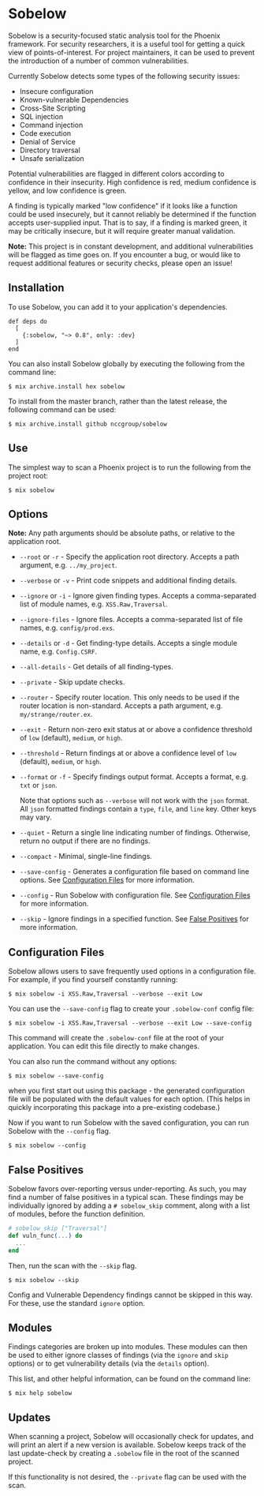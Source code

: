 # Sobelow

Sobelow is a security-focused static analysis tool for the 
Phoenix framework. For security researchers, it is a useful 
tool for getting a quick view of points-of-interest. For 
project maintainers, it can be used to prevent the introduction 
of a number of common vulnerabilities. 

Currently Sobelow detects some types of the following 
security issues: 

* Insecure configuration
* Known-vulnerable Dependencies
* Cross-Site Scripting
* SQL injection
* Command injection
* Code execution
* Denial of Service
* Directory traversal
* Unsafe serialization

Potential vulnerabilities are flagged in different colors 
according to confidence in their insecurity. High confidence is 
red, medium confidence is yellow, and low confidence is green.

A finding is typically marked "low confidence" if it looks 
like a function could be used insecurely, but it cannot 
reliably be determined if the function accepts user-supplied 
input. That is to say, if a finding is marked green, it may be 
critically insecure, but it will require greater manual 
validation. 

**Note:** This project is in constant development, and 
additional vulnerabilities will be flagged as time goes on. 
If you encounter a bug, or would like to request additional 
features or security checks, please open an issue!

## Installation

To use Sobelow, you can add it to your application's dependencies. 

    def deps do
      [
        {:sobelow, "~> 0.8", only: :dev}
      ]
    end

You can also install Sobelow globally by executing the following 
from the command line:

    $ mix archive.install hex sobelow

To install from the master branch, rather than the latest release, 
the following command can be used:

    $ mix archive.install github nccgroup/sobelow
    
## Use

The simplest way to scan a Phoenix project is to run the 
following from the project root:

    $ mix sobelow

## Options

**Note:** Any path arguments should be absolute paths, or 
relative to the application root.

  * `--root` or `-r` - Specify the application root directory. 
  Accepts a path argument, e.g. `../my_project`.
        
  * `--verbose` or `-v` - Print code snippets and additional 
  finding details.
  
  * `--ignore` or `-i` - Ignore given finding types. Accepts a 
  comma-separated list of module names, e.g. `XSS.Raw,Traversal`.
  
  * `--ignore-files` - Ignore files. Accepts a comma-separated 
  list of file names, e.g. `config/prod.exs`.
  
  * `--details` or `-d` - Get finding-type details. Accepts a 
  single module name, e.g. `Config.CSRF`.
  
  * `--all-details` - Get details of all finding-types.
  
  * `--private` - Skip update checks.
  
  * `--router` - Specify router location. This only needs to be 
  used if the router location is non-standard. Accepts a path 
  argument, e.g. `my/strange/router.ex`.
  
  * `--exit` - Return non-zero exit status at or above a confidence 
  threshold of `low` (default), `medium`, or `high`.
  
  * `--threshold` - Return findings at or above a confidence level 
  of `low` (default), `medium`, or `high`.
  
  * `--format` or `-f` - Specify findings output format. Accepts a format, 
  e.g. `txt` or `json`. 
  
      Note that options such as `--verbose` will not work with the `json` format. 
      All `json` formatted findings contain a `type`, `file`, and `line` key. 
      Other keys may vary.
  
  * `--quiet` - Return a single line indicating number of findings. 
  Otherwise, return no output if there are no findings.
  
  * `--compact` - Minimal, single-line findings.
  
  * `--save-config` - Generates a configuration file based on command 
  line options. See [Configuration Files](#configuration-files) for more 
  information.
  
  * `--config` - Run Sobelow with configuration file. See [Configuration Files](#configuration-files) 
  for more information.
  
  * `--skip` - Ignore findings in a specified function. See [False Positives](#false-positives) 
  for more information.
    
## Configuration Files
Sobelow allows users to save frequently used options in a 
configuration file. For example, if you find yourself constantly 
running:

    $ mix sobelow -i XSS.Raw,Traversal --verbose --exit Low
    
You can use the `--save-config` flag to create your `.sobelow-conf` 
config file:

    $ mix sobelow -i XSS.Raw,Traversal --verbose --exit Low --save-config
     
This command will create the `.sobelow-conf` file at the root 
of your application. You can edit this file directly to make 
changes.

You can also run the command without any options:

    $ mix sobelow --save-config

when you first start out using this package - the generated configuration file
will be populated with the default values for each option. (This helps in
quickly incorporating this package into a pre-existing codebase.)

Now if you want to run Sobelow with the saved configuration,
you can run Sobelow with the `--config` flag.

    $ mix sobelow --config

## False Positives
Sobelow favors over-reporting versus under-reporting. As such, 
you may find a number of false positives in a typical scan. 
These findings may be individually ignored by adding a 
`# sobelow_skip` comment, along with a list of modules, before 
the function definition. 

```elixir
# sobelow_skip ["Traversal"]
def vuln_func(...) do
  ...
end
```

Then, run the scan with the `--skip` flag.

    $ mix sobelow --skip

Config and Vulnerable Dependency findings cannot be skipped in 
this way. For these, use the standard `ignore` option.

## Modules
Findings categories are broken up into modules. These modules 
can then be used to either ignore classes of findings (via the 
`ignore` and `skip` options) or to get vulnerability details (via the 
`details` option).
 
This list, and other helpful information, can be found on the 
command line:

    $ mix help sobelow

## Updates
When scanning a project, Sobelow will occasionally check for 
updates, and will print an alert if a new version is available. 
Sobelow keeps track of the last update-check by creating a 
`.sobelow` file in the root of the scanned project.

If this functionality is not desired, the `--private` flag can 
be used with the scan.
